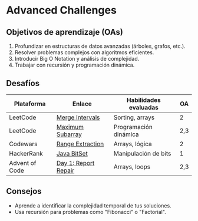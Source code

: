 # Advanced Challenges

## Objetivos de aprendizaje (OAs)
1. Profundizar en estructuras de datos avanzadas (árboles, grafos, etc.).
2. Resolver problemas complejos con algoritmos eficientes.
3. Introducir Big O Notation y análisis de complejidad.
4. Trabajar con recursión y programación dinámica.

## Desafíos
| Plataforma  | Enlace                                                                 | Habilidades evaluadas                  | OA  |
|-------------|------------------------------------------------------------------------|----------------------------------------|-----|
| LeetCode    | [Merge Intervals](https://leetcode.com/problems/merge-intervals/)      | Sorting, arrays                        | 2   |
| LeetCode    | [Maximum Subarray](https://leetcode.com/problems/maximum-subarray/)    | Programación dinámica                  | 2,3 |
| Codewars    | [Range Extraction](https://www.codewars.com/kata/51ba717bb08c1cd60f00002f) | Arrays, lógica                         | 2   |
| HackerRank  | [Java BitSet](https://www.hackerrank.com/challenges/java-bitset)       | Manipulación de bits                   | 1   |
| Advent of Code | [Day 1: Report Repair](https://adventofcode.com/2020/day/1)           | Arrays, loops                          | 2,3 |

## Consejos
- Aprende a identificar la complejidad temporal de tus soluciones.
- Usa recursión para problemas como "Fibonacci" o "Factorial".